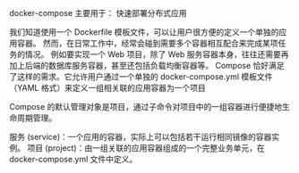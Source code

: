 docker-compose 
主要用于： 快速部署分布式应用

我们知道使用一个 Dockerfile 模板文件，可以让用户很方便的定义一个单独的应用容器。
然而，在日常工作中，经常会碰到需要多个容器相互配合来完成某项任务的情况。
例如要实现一个 Web 项目，除了 Web 服务容器本身，往往还需要再加上后端的数据库服务容器，甚至还包括负载均衡容器等。
Compose 恰好满足了这样的需求。它允许用户通过一个单独的 docker-compose.yml 模板文件（YAML 格式）来定义一组相关联的应用容器为一个项目

Compose 的默认管理对象是项目，通过子命令对项目中的一组容器进行便捷地生命周期管理。

服务 (service)：一个应用的容器，实际上可以包括若干运行相同镜像的容器实例。
项目 (project)：由一组关联的应用容器组成的一个完整业务单元，在 docker-compose.yml 文件中定义。